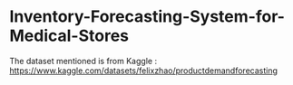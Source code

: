 # Inventory-Forecasting-System-for-Medical-Stores

The dataset mentioned is from Kaggle : https://www.kaggle.com/datasets/felixzhao/productdemandforecasting
